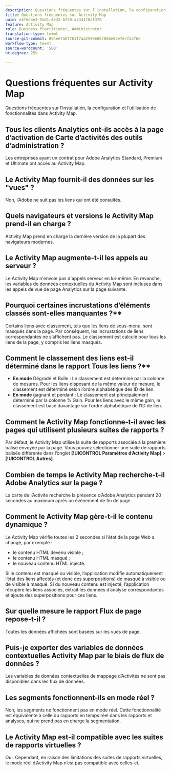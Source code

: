 ```yaml
---
description: Questions fréquentes sur l’installation, la configuration et l’utilisation de fonctionnalités dans Activity Map.
title: Questions fréquentes sur Activity Map
uuid: e4f6d4e2-55d1-4e32-bf70-a334178af370
feature: Activity Map
role: Business Practitioner, Administrator
translation-type: tm+mt
source-git-commit: 894ee7a8f761f7aa2590e06708be82e7ecfa3f6d
workflow-type: tm+mt
source-wordcount: '508'
ht-degree: 25%

---
```



# Questions fréquentes sur Activity Map

Questions fréquentes sur l’installation, la configuration et l’utilisation de fonctionnalités dans Activity Map.

## Tous les clients Analytics ont-ils accès à la page d’activation de Carte d’activités des outils d’administration ?

Les entreprises ayant un contrat pour Adobe Analytics Standard, Premium et Ultimate ont accès au Activity Map.

## Le Activity Map fournit-il des données sur les &quot;vues&quot; ?

Non, l’Adobe ne suit pas les liens qui ont été consultés.

## Quels navigateurs et versions le Activity Map prend-il en charge ?

Activity Map prend en charge la dernière version de la plupart des navigateurs modernes.

## Le Activity Map augmente-t-il les appels au serveur ?

Le Activity Map n&#39;envoie pas d&#39;appels serveur en lui-même. En revanche, les variables de données contextuelles du Activity Map sont incluses dans les appels de vue de page Analytics sur la page suivante.

## Pourquoi certaines incrustations d’éléments classés sont-elles manquantes ?**

Certains liens avec classement, tels que les liens de sous-menu, sont masqués dans la page. Par conséquent, les incrustations de liens correspondantes ne s’affichent pas. Le classement est calculé pour tous les liens de la page, y compris les liens masqués.

## Comment le classement des liens est-il déterminé dans le rapport Tous les liens ?**

* **En mode** Dégradé et Bulle : Le classement est déterminé par la colonne de mesures. Pour les liens disposant de la même valeur de mesure, le classement est déterminé selon l’ordre alphabétique des ID de lien.
* **En mode** gagnant et perdant : Le classement est principalement déterminé par la colonne % Gain. Pour les liens avec le même gain, le classement est basé davantage sur l’ordre alphabétique de l’ID de lien.

## Comment le Activity Map fonctionne-t-il avec les pages qui utilisent plusieurs suites de rapports ?

Par défaut, le Activity Map utilise la suite de rapports associée à la première balise envoyée par la page. Vous pouvez sélectionner une suite de rapports balisée différente dans l’onglet **[!UICONTROL Paramètres d’Activity Map]** > **[!UICONTROL Autres]**.

## Combien de temps le Activity Map recherche-t-il Adobe Analytics sur la page ?

La carte de l’Activité recherche la présence d’Adobe Analytics pendant 20 secondes au maximum après un événement de fin de page.

## Comment le Activity Map gère-t-il le contenu dynamique ?

Le Activity Map vérifie toutes les 2 secondes si l’état de la page Web a changé, par exemple :

* le contenu HTML devenu visible ;
* le contenu HTML masqué ;
* le nouveau contenu HTML injecté.

Si le contenu est masqué ou visible, l’application modifie automatiquement l’état des liens affectés (et donc des superpositions) de masqué à visible ou de visible à masqué. Si du nouveau contenu est injecté, l’application récupère les liens associés, extrait les données d’analyse correspondantes et ajoute des superpositions pour ces liens.

## Sur quelle mesure le rapport Flux de page repose-t-il ?

Toutes les données affichées sont basées sur les vues de page.

## Puis-je exporter des variables de données contextuelles Activity Map par le biais de flux de données ?

Les variables de données contextuelles de mappage d’Activités ne sont pas disponibles dans les flux de données.

## Les segments fonctionnent-ils en mode réel ?

Non, les segments ne fonctionnent pas en mode réel. Cette fonctionnalité est équivalente à celle du rapports en temps réel dans les rapports et analyses, qui ne prend pas en charge la segmentation.

## Le Activity Map est-il compatible avec les suites de rapports virtuelles ?

Oui. Cependant, en raison des limitations des suites de rapports virtuelles, le mode réel d’Activity Map n’est pas compatible avec celles-ci.
